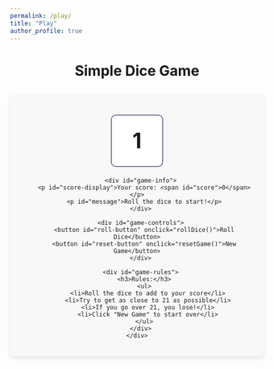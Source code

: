 ```yaml
---
permalink: /play/
title: "Play"
author_profile: true
---
```


<div class="play-container">
  <h1>Simple Dice Game</h1>
  
  <div class="game-wrapper">
    <div id="dice-game">
      <div id="dice-container">
        <div id="dice">
          <span id="dice-value">1</span>
        </div>
      </div>
      
      <div id="game-info">
        <p id="score-display">Your score: <span id="score">0</span></p>
        <p id="message">Roll the dice to start!</p>
      </div>
      
      <div id="game-controls">
        <button id="roll-button" onclick="rollDice()">Roll Dice</button>
        <button id="reset-button" onclick="resetGame()">New Game</button>
      </div>
      
      <div id="game-rules">
        <h3>Rules:</h3>
        <ul>
          <li>Roll the dice to add to your score</li>
          <li>Try to get as close to 21 as possible</li>
          <li>If you go over 21, you lose!</li>
          <li>Click "New Game" to start over</li>
        </ul>
      </div>
    </div>
  </div>
</div>

<style>
  .play-container {
    max-width: 800px;
    margin: 0 auto;
    text-align: center;
  }
  
  .game-wrapper {
    margin: 30px auto;
    border-radius: 8px;
    background-color: #f8f8f8;
    padding: 20px;
    box-shadow: 0 4px 8px rgba(0,0,0,0.1);
  }
  
  #dice-container {
    margin: 20px auto;
  }
  
  #dice {
    width: 100px;
    height: 100px;
    background-color: white;
    border: 2px solid #7D6E96;
    border-radius: 10px;
    display: flex;
    justify-content: center;
    align-items: center;
    font-size: 3em;
    font-weight: bold;
    margin: 0 auto;
  }
  
  #game-info {
    margin: 20px 0;
    font-size: 1.2em;
  }
  
  #message {
    font-weight: bold;
    font-size: 1.2em;
    color: #7D6E96;
    min-height: 30px;
  }
  
  #game-controls {
    margin: 20px 0;
  }
  
  #game-controls button {
    margin: 10px;
    padding: 10px 20px;
    background-color: #7D6E96;
    color: white;
    border: none;
    border-radius: 5px;
    cursor: pointer;
    font-size: 16px;
    font-weight: bold;
  }
  
  #game-controls button:hover {
    background-color: #4A3A69;
  }
  
  #game-rules {
    margin: 30px 0;
    text-align: left;
    padding: 15px;
    border-radius: 8px;
    background-color: #f0f0f0;
  }
</style>

<script>
  // Game variables
  var score = 0;
  var gameOver = false;
  
  // DOM elements
  var diceElement = document.getElementById('dice-value');
  var scoreElement = document.getElementById('score');
  var messageElement = document.getElementById('message');
  var rollButton = document.getElementById('roll-button');
  
  // Roll the dice function
  function rollDice() {
    if (gameOver) {
      return;
    }
    
    // Generate random number between 1 and 6
    var roll = Math.floor(Math.random() * 6) + 1;
    
    // Update dice display
    diceElement.textContent = roll;
    
    // Add to score
    score += roll;
    scoreElement.textContent = score;
    
    // Check win/lose conditions
    if (score === 21) {
      messageElement.textContent = "You win! Perfect 21!";
      messageElement.style.color = "green";
      gameOver = true;
    } else if (score > 21) {
      messageElement.textContent = "You went over 21! Game over.";
      messageElement.style.color = "red";
      gameOver = true;
    } else {
      messageElement.textContent = "You rolled a " + roll + ". Roll again or start a new game.";
    }
  }
  
  // Reset game function
  function resetGame() {
    score = 0;
    gameOver = false;
    diceElement.textContent = "1";
    scoreElement.textContent = "0";
    messageElement.textContent = "Roll the dice to start!";
    messageElement.style.color = "#7D6E96";
  }
  
  // Initialize game when page loads
  window.onload = function() {
    resetGame();
  };
</script>